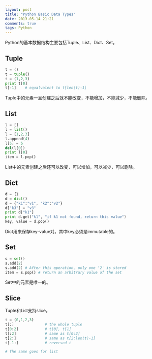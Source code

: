 ```yaml
---
layout: post
title: "Python Basic Data Types"
date: 2013-05-14 21:21
comments: true
tags: Python
---
```


Python的基本数据结构主要包括Tuple、List、Dict、Set。

## Tuple
```python tuple.py
t = ()
t = tuple()
t = (1,2,3)
print t[0]
t[-1]    # equalvalent to t[len(t)-1]
```
Tuple中的元素一旦创建之后就不能改变，不能增加，不能减少，不能删除。

## List
```python list.py
l = []
l = list()
l = [1,2,3]
l.append(4)
l[5] = 5
del(l[0])
print l[0]
item = l.pop()
```
List中的元素创建之后还可以改变，可以增加，可以减少，可以删除。

## Dict
```python dict.py
d = {}
d = dict()
d = {"k1":"v1", "k2":"v2"}
d["k3"] = "v3"
print d["k1"]
print d.get("k1", "if k1 not found, return this value")
key, value = d.pop()
```
Dict用来保存key-value对。其中key必须是immutable的。

## Set
```python set.py
s = set()
s.add(2)
s.add(2) # After this operation, only one '2' is stored
item = s.pop() # return an arbitrary value of the set
```
Set中的元素是唯一的。

## Slice
Tuple和List支持slice。
```python slice.py
t = (0,1,2,3)
t[:]              # the whole tuple
t[0:2]            # t[0], t[1]
t[:2]             # same as t[0:2]
t[2:]             # same as t[2:len(t)-1]
t[-1:]            # reversed t

# The same goes for list
```